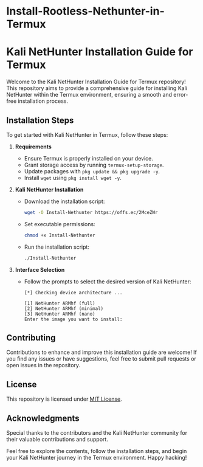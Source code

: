 # Install-Rootless-Nethunter-in-Termux

# Kali NetHunter Installation Guide for Termux

Welcome to the Kali NetHunter Installation Guide for Termux repository! This repository aims to provide a comprehensive guide for installing Kali NetHunter within the Termux environment, ensuring a smooth and error-free installation process.

## Installation Steps

To get started with Kali NetHunter in Termux, follow these steps:

1. **Requirements**
    - Ensure Termux is properly installed on your device.
    - Grant storage access by running `termux-setup-storage`.
    - Update packages with `pkg update && pkg upgrade -y`.
    - Install `wget` using `pkg install wget -y`.

2. **Kali NetHunter Installation**
    - Download the installation script:
      ```bash
      wget -O Install-Nethunter https://offs.ec/2MceZWr
      ```
    - Set executable permissions:
      ```bash
      chmod +x Install-Nethunter
      ```
    - Run the installation script:
      ```bash
      ./Install-Nethunter
      ```

3. **Interface Selection**
    - Follow the prompts to select the desired version of Kali NetHunter:
      ```
      [*] Checking device architecture ... 

      [1] NetHunter ARMhf (full)
      [2] NetHunter ARMhf (minimal)
      [3] NetHunter ARMhf (nano)
      Enter the image you want to install: 
      ```

## Contributing

Contributions to enhance and improve this installation guide are welcome! If you find any issues or have suggestions, feel free to submit pull requests or open issues in the repository.

## License

This repository is licensed under [MIT License](LICENSE).

## Acknowledgments

Special thanks to the contributors and the Kali NetHunter community for their valuable contributions and support.

Feel free to explore the contents, follow the installation steps, and begin your Kali NetHunter journey in the Termux environment. Happy hacking!
